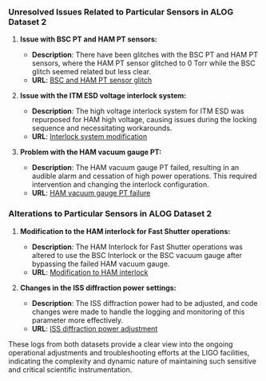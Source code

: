 ### Unresolved Issues Related to Particular Sensors in ALOG Dataset 2

1. **Issue with BSC PT and HAM PT sensors:**
   - **Description**: There have been glitches with the BSC PT and HAM PT sensors, where the HAM PT sensor glitched to 0 Torr while the BSC glitch seemed related but less clear.
   - **URL**: [BSC and HAM PT sensor glitch](https://alog.ligo-wa.caltech.edu/aLOG/index.php?callRep=82007)

2. **Issue with the ITM ESD voltage interlock system:**
   - **Description**: The high voltage interlock system for ITM ESD was repurposed for HAM high voltage, causing issues during the locking sequence and necessitating workarounds.
   - **URL**: [Interlock system modification](https://alog.ligo-wa.caltech.edu/aLOG/index.php?callRep=82015)

3. **Problem with the HAM vacuum gauge PT:**
   - **Description**: The HAM vacuum gauge PT failed, resulting in an audible alarm and cessation of high power operations. This required intervention and changing the interlock configuration.
   - **URL**: [HAM vacuum gauge PT failure](https://alog.ligo-wa.caltech.edu/aLOG/index.php?callRep=82011)

### Alterations to Particular Sensors in ALOG Dataset 2

1. **Modification to the HAM interlock for Fast Shutter operations:**
   - **Description**: The HAM Interlock for Fast Shutter operations was altered to use the BSC Interlock or the BSC vacuum gauge after bypassing the failed HAM vacuum gauge.
   - **URL**: [Modification to HAM interlock](https://alog.ligo-wa.caltech.edu/aLOG/index.php?callRep=82011)

2. **Changes in the ISS diffraction power settings:**
   - **Description**: The ISS diffraction power had to be adjusted, and code changes were made to handle the logging and monitoring of this parameter more effectively.
   - **URL**: [ISS diffraction power adjustment](https://alog.ligo-wa.caltech.edu/aLOG/index.php?callRep=81937)

These logs from both datasets provide a clear view into the ongoing operational adjustments and troubleshooting efforts at the LIGO facilities, indicating the complexity and dynamic nature of maintaining such sensitive and critical scientific instrumentation.
